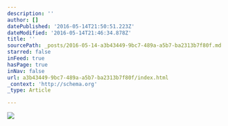 ```yaml
---
description: ''
author: []
datePublished: '2016-05-14T21:50:51.223Z'
dateModified: '2016-05-14T21:46:34.878Z'
title: ''
sourcePath: _posts/2016-05-14-a3b43449-9bc7-489a-a5b7-ba2313b7f80f.md
starred: false
inFeed: true
hasPage: true
inNav: false
url: a3b43449-9bc7-489a-a5b7-ba2313b7f80f/index.html
_context: 'http://schema.org'
_type: Article

---
```

![](https://the-grid-user-content.s3-us-west-2.amazonaws.com/0436c52f-c245-40ba-a031-53b23163a10b.jpg)